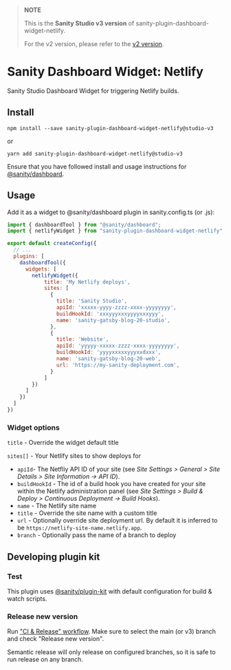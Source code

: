 > **NOTE**
>
> This is the **Sanity Studio v3 version** of sanity-plugin-dashboard-widget-netlify.
>
> For the v2 version, please refer to the [v2 version](https://github.com/sanity-io/sanity-plugin-dashboard-widget-netlify/tree/main).


# Sanity Dashboard Widget: Netlify

Sanity Studio Dashboard Widget for triggering Netlify builds.

## Install

```
npm install --save sanity-plugin-dashboard-widget-netlify@studio-v3
```

or

```
yarn add sanity-plugin-dashboard-widget-netlify@studio-v3
```

Ensure that you have followed install and usage instructions for [@sanity/dashboard](https://github.com/sanity-io/dashboard).

## Usage

Add it as a widget to @sanity/dashboard plugin in sanity.config.ts (or .js):

```js
import { dashboardTool } from "@sanity/dashboard";
import { netlifyWidget } from "sanity-plugin-dashboard-widget-netlify";

export default createConfig({
  // ...
  plugins: [
    dashboardTool({
      widgets: [
        netlifyWidget({
            title: 'My Netlify deploys',
            sites: [
              {
                title: 'Sanity Studio',
                apiId: 'xxxxx-yyyy-zzzz-xxxx-yyyyyyyy',
                buildHookId: 'xxxyyyxxxyyyyxxxyyy',
                name: 'sanity-gatsby-blog-20-studio',
              },
              {
                title: 'Website',
                apiId: 'yyyyy-xxxxx-zzzz-xxxx-yyyyyyyy',
                buildHookId: 'yyyyxxxxxyyyxxdxxx',
                name: 'sanity-gatsby-blog-20-web',
                url: 'https://my-sanity-deployment.com',
              }
            ]
        })
      ]
    })
  ]
})
```

### Widget options
`title` - Override the widget default title

`sites[]` - Your Netlify sites to show deploys for
  - `apiId`- The Netfliy API ID of your site (see *Site Settings > General > Site Details >  Site Information -> API ID*).
  - `buildHookId` - The id of a build hook you have created for your site within the Netlify administration panel (see *Site Settings > Build & Deploy > Continuous Deployment -> Build Hooks*).
  - `name` - The Netlify site name
  - `title` - Override the site name with a custom title
  - `url` - Optionally override site deployment url. By default it is inferred to be `https://netlify-site-name.netlify.app`.
  - `branch` - Optionally pass the name of a branch to deploy

## Developing plugin kit

### Test

This plugin uses [@sanity/plugin-kit](https://github.com/sanity-io/plugin-kit)
with default configuration for build & watch scripts.

### Release new version

Run ["CI & Release" workflow](https://github.com/sanity-io/sanity-plugin-dashboard-widget-netlify/actions/workflows/main.yml).
Make sure to select the main (or v3) branch and check "Release new version".

Semantic release will only release on configured branches, so it is safe to run release on any branch.

